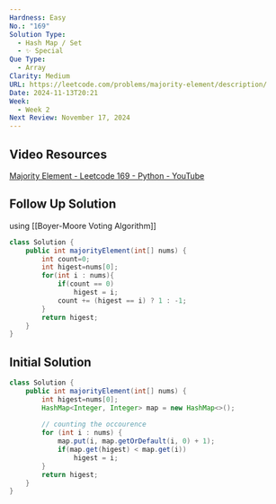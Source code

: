 ```yaml
---
Hardness: Easy
No.: "169"
Solution Type:
  - Hash Map / Set
  - ✨ Special
Que Type:
  - Array
Clarity: Medium
URL: https://leetcode.com/problems/majority-element/description/
Date: 2024-11-13T20:21
Week:
  - Week 2
Next Review: November 17, 2024
---
```

## Video Resources
[Majority Element - Leetcode 169 - Python - YouTube](https://youtu.be/7pnhv842keE)
## Follow Up Solution

using [[Boyer-Moore Voting Algorithm]]

```Java title="Boyer-Moore Voting Algorithm"
class Solution {
    public int majorityElement(int[] nums) {
        int count=0;
        int higest=nums[0];
        for(int i : nums){
            if(count == 0)
                higest = i;
            count += (higest == i) ? 1 : -1; 
        }
        return higest;
    }
}
```

## Initial Solution

```Java
class Solution {
    public int majorityElement(int[] nums) {
        int higest=nums[0];
        HashMap<Integer, Integer> map = new HashMap<>();
		
        // counting the occourence
        for (int i : nums) {
            map.put(i, map.getOrDefault(i, 0) + 1);
            if(map.get(higest) < map.get(i))
                higest = i;
        }
        return higest;
    }
}
```

